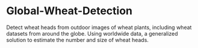 # Global-Wheat-Detection
Detect wheat heads from outdoor images of wheat plants, including wheat datasets from around the globe. Using worldwide data, a generalized solution to estimate the number and size of wheat heads. 
